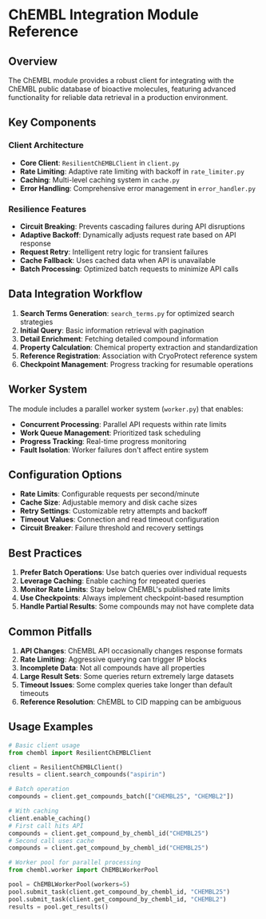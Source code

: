 # ChEMBL Integration Module Reference

## Overview

The ChEMBL module provides a robust client for integrating with the ChEMBL public database of bioactive molecules, featuring advanced functionality for reliable data retrieval in a production environment.

## Key Components

### Client Architecture
- **Core Client**: `ResilientChEMBLClient` in `client.py`
- **Rate Limiting**: Adaptive rate limiting with backoff in `rate_limiter.py`
- **Caching**: Multi-level caching system in `cache.py`
- **Error Handling**: Comprehensive error management in `error_handler.py`

### Resilience Features
- **Circuit Breaking**: Prevents cascading failures during API disruptions
- **Adaptive Backoff**: Dynamically adjusts request rate based on API response
- **Request Retry**: Intelligent retry logic for transient failures
- **Cache Fallback**: Uses cached data when API is unavailable
- **Batch Processing**: Optimized batch requests to minimize API calls

## Data Integration Workflow

1. **Search Terms Generation**: `search_terms.py` for optimized search strategies
2. **Initial Query**: Basic information retrieval with pagination
3. **Detail Enrichment**: Fetching detailed compound information
4. **Property Calculation**: Chemical property extraction and standardization
5. **Reference Registration**: Association with CryoProtect reference system
6. **Checkpoint Management**: Progress tracking for resumable operations

## Worker System

The module includes a parallel worker system (`worker.py`) that enables:

- **Concurrent Processing**: Parallel API requests within rate limits
- **Work Queue Management**: Prioritized task scheduling
- **Progress Tracking**: Real-time progress monitoring
- **Fault Isolation**: Worker failures don't affect entire system

## Configuration Options

- **Rate Limits**: Configurable requests per second/minute
- **Cache Size**: Adjustable memory and disk cache sizes
- **Retry Settings**: Customizable retry attempts and backoff
- **Timeout Values**: Connection and read timeout configuration
- **Circuit Breaker**: Failure threshold and recovery settings

## Best Practices

1. **Prefer Batch Operations**: Use batch queries over individual requests
2. **Leverage Caching**: Enable caching for repeated queries
3. **Monitor Rate Limits**: Stay below ChEMBL's published rate limits
4. **Use Checkpoints**: Always implement checkpoint-based resumption
5. **Handle Partial Results**: Some compounds may not have complete data

## Common Pitfalls

1. **API Changes**: ChEMBL API occasionally changes response formats
2. **Rate Limiting**: Aggressive querying can trigger IP blocks
3. **Incomplete Data**: Not all compounds have all properties
4. **Large Result Sets**: Some queries return extremely large datasets
5. **Timeout Issues**: Some complex queries take longer than default timeouts
6. **Reference Resolution**: ChEMBL to CID mapping can be ambiguous

## Usage Examples

```python
# Basic client usage
from chembl import ResilientChEMBLClient

client = ResilientChEMBLClient()
results = client.search_compounds("aspirin")

# Batch operation
compounds = client.get_compounds_batch(["CHEMBL25", "CHEMBL2"])

# With caching
client.enable_caching()
# First call hits API
compounds = client.get_compound_by_chembl_id("CHEMBL25")
# Second call uses cache
compounds = client.get_compound_by_chembl_id("CHEMBL25")

# Worker pool for parallel processing
from chembl.worker import ChEMBLWorkerPool

pool = ChEMBLWorkerPool(workers=5)
pool.submit_task(client.get_compound_by_chembl_id, "CHEMBL25")
pool.submit_task(client.get_compound_by_chembl_id, "CHEMBL2")
results = pool.get_results()
```
